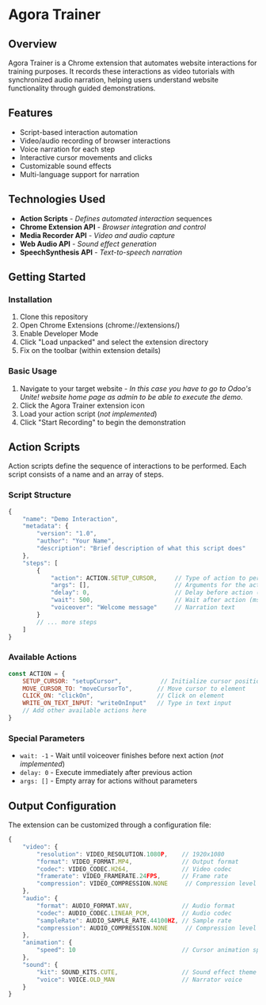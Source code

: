# Agora Trainer

## Overview

Agora Trainer is a Chrome extension that automates website interactions for training purposes. It records these interactions as video tutorials with synchronized audio narration, helping users understand website functionality through guided demonstrations.

## Features

- Script-based interaction automation
- Video/audio recording of browser interactions
- Voice narration for each step
- Interactive cursor movements and clicks
- Customizable sound effects
- Multi-language support for narration

## Technologies Used

- **Action Scripts** - *Defines automated interaction* sequences
- **Chrome Extension API** - *Browser integration and control*
- **Media Recorder API** - *Video and audio capture*
- **Web Audio API** - *Sound effect generation*
- **SpeechSynthesis API** - *Text-to-speech narration*

## Getting Started

### Installation

1. Clone this repository
2. Open Chrome Extensions (chrome://extensions/)
3. Enable Developer Mode
4. Click "Load unpacked" and select the extension directory
5. Fix on the toolbar (within extension details)

### Basic Usage

1. Navigate to your target website - *In this case you have to go to Odoo's Unite! website home page as admin to be able to execute the demo.*
2. Click the Agora Trainer extension icon
3. Load your action script (*not implemented*)
4. Click "Start Recording" to begin the demonstration

## Action Scripts
Action scripts define the sequence of interactions to be performed. Each script consists of a name and an array of steps.

### Script Structure
```js 
{
    "name": "Demo Interaction",
    "metadata": {
        "version": "1.0",
        "author": "Your Name",
        "description": "Brief description of what this script does"
    },
    "steps": [
        {
            "action": ACTION.SETUP_CURSOR,     // Type of action to perform
            "args": [],                        // Arguments for the action
            "delay": 0,                        // Delay before action (ms)
            "wait": 500,                       // Wait after action (ms)
            "voiceover": "Welcome message"     // Narration text
        }
        // ... more steps
    ]
}
```

### Available Actions
```js
const ACTION = {
    SETUP_CURSOR: "setupCursor",           // Initialize cursor position
    MOVE_CURSOR_TO: "moveCursorTo",       // Move cursor to element
    CLICK_ON: "clickOn",                  // Click on element
    WRITE_ON_TEXT_INPUT: "writeOnInput"   // Type in text input
    // Add other available actions here
}
```

### Special Parameters

- ``wait: -1`` - Wait until voiceover finishes before next action (*not implemented*)
- ``delay: 0`` - Execute immediately after previous action
- ``args: []`` - Empty array for actions without parameters

## Output Configuration
The extension can be customized through a configuration file:

```js
{
    "video": {
        "resolution": VIDEO_RESOLUTION.1080P,    // 1920x1080
        "format": VIDEO_FORMAT.MP4,              // Output format
        "codec": VIDEO_CODEC.H264,               // Video codec
        "framerate": VIDEO_FRAMERATE.24FPS,      // Frame rate
        "compression": VIDEO_COMPRESSION.NONE     // Compression level
    },
    "audio": {
        "format": AUDIO_FORMAT.WAV,              // Audio format
        "codec": AUDIO_CODEC.LINEAR_PCM,         // Audio codec
        "sampleRate": AUDIO_SAMPLE_RATE.44100HZ, // Sample rate
        "compression": AUDIO_COMPRESSION.NONE     // Compression level
    },
    "animation": {
        "speed": 10                              // Cursor animation speed
    },
    "sound": {
        "kit": SOUND_KITS.CUTE,                  // Sound effect theme
        "voice": VOICE.OLD_MAN                   // Narrator voice
    }
}
```